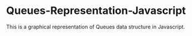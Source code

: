 # Queues-Representation-Javascript
This is a graphical representation of Queues data structure in Javascript.
